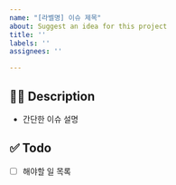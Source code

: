 ```yaml
---
name: "[라벨명] 이슈 제목"
about: Suggest an idea for this project
title: ''
labels: ''
assignees: ''

---
```


## ✍🏻 Description
- 간단한 이슈 설명

## ✅ Todo
- [ ] 해야할 일 목록

